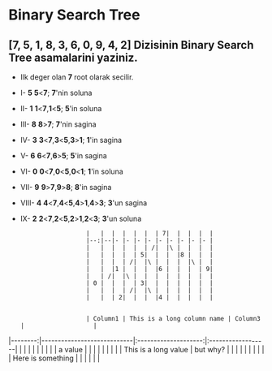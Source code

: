 # Binary Search Tree

## [7, 5, 1, 8, 3, 6, 0, 9, 4, 2] Dizisinin Binary Search Tree asamalarini yaziniz.
   
- Ilk deger olan **7** root olarak secilir.

- I- **5**
    **5**<**7**; **7**'nin soluna

- II- **1**
    **1**<**7**,**1**<**5**; **5**'in soluna

- III- **8**
    **8**>**7**; **7**'nin sagina

- IV- **3**
    **3**<**7**,**3**<**5**,**3**>**1**; **1**'in sagina

- V- **6**
    **6**<**7**,**6**>**5**; **5**'in sagina

- VI- **0** 
    **0**<**7**,**0**<**5**,**0**<**1**; **1**'in soluna

- VII- **9** 
    **9**>**7**,**9**>**8**; **8**'in sagina

- VIII- **4** 
    **4**<**7**,**4**<**5**,**4**>**1**,**4**>**3**; **3**'un sagina

- IX- **2** 
    **2**<**7**,**2**<**5**,**2**>**1**,**2**<**3**; **3**'un soluna

                        |   |  |  |  |  |  | 7|  |  |  |  |
                        |--:|--|- |- |- |- |- |- |- |- |- |
                        |   |  |  |  |  | /|  |\ |  |  |  |
                        |   |  |  |  | 5|  |  |  |8 |  |  |
                        |   |  |  | /|  |\ |  |  |  |\ |  |
                        |   |  |1 |  |  |  |6 |  |  |  | 9|
                        |   | /|  |\ |  |  |  |  |  |  |  |
                        | 0 |  |  |  | 3|  |  |  |  |  |  |
                        |   |  |  | /|  |\ |  |  |  |  |  |
                        |   |  | 2|  |  |  |4 |  |  |  |  |


                        | Column1 | This is a long column name | Column3              |                   |
|--------:|----------------------------|:--------------------:|:------------------|
|         |                            |                      |                   |
|         |                            |                      | a value           |
|         |                            |                      |                   |
|         |                            | This is a long value | but why?          |
|         |                            |                      |                   |
|         |                            |                      | Here is something |
|         |                            |                      |                   |





